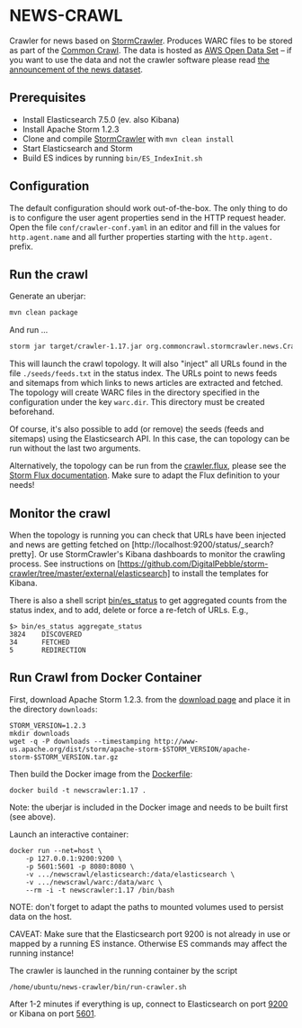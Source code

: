# NEWS-CRAWL

Crawler for news based on [StormCrawler](https://stormcrawler.net). Produces WARC files to be stored as part of the [Common Crawl](https://commoncrawl.org/). The data is hosted as [AWS Open Data Set](https://registry.opendata.aws/) – if you want to use the data and not the crawler software please read [the announcement of the news dataset](https://commoncrawl.org/2016/10/news-dataset-available/).


Prerequisites
------------

* Install Elasticsearch 7.5.0 (ev. also Kibana)
* Install Apache Storm 1.2.3
* Clone and compile [StormCrawler](https://github.com/DigitalPebble/storm-crawler) with `mvn clean install`
* Start Elasticsearch and Storm
* Build ES indices by running `bin/ES_IndexInit.sh`


Configuration
------------

The default configuration should work out-of-the-box. The only thing to do is to configure the user agent properties send in the HTTP request header. Open the file `conf/crawler-conf.yaml` in an editor and fill in the values for `http.agent.name` and all further properties starting with the `http.agent.` prefix.


Run the crawl
------------

Generate an uberjar:
``` sh
mvn clean package
```

And run ...
``` sh
storm jar target/crawler-1.17.jar org.commoncrawl.stormcrawler.news.CrawlTopology -conf $PWD/conf/es-conf.yaml -conf $PWD/conf/crawler-conf.yaml $PWD/seeds/ feeds.txt
```

This will launch the crawl topology. It will also "inject" all URLs found in the file `./seeds/feeds.txt` in the status index. The URLs point to news feeds and sitemaps from which links to news articles are extracted and fetched. The topology will create WARC files in the directory specified in the configuration under the key `warc.dir`. This directory must be created beforehand.

Of course, it's also possible to add (or remove) the seeds (feeds and sitemaps) using the Elasticsearch API. In this case, the can topology can be run without the last two arguments.

Alternatively, the topology can be run from the [crawler.flux](./conf/crawler.flux), please see the [Storm Flux documentation](https://storm.apache.org/releases/1.2.3/flux.html). Make sure to adapt the Flux definition to your needs!


Monitor the crawl
------------

When the topology is running you can check that URLs have been injected and news are getting fetched on [http://localhost:9200/status/_search?pretty]. Or use StormCrawler's Kibana dashboards to monitor the crawling process. See instructions on [https://github.com/DigitalPebble/storm-crawler/tree/master/external/elasticsearch] to install the templates for Kibana.

There is also a shell script [bin/es_status](./bin/es_status) to get aggregated counts from the status index, and to add, delete or force a re-fetch of URLs. E.g., 
```
$> bin/es_status aggregate_status
3824    DISCOVERED
34      FETCHED
5       REDIRECTION
```


Run Crawl from Docker Container
-------------

First, download Apache Storm 1.2.3. from the [download page](https://storm.apache.org/downloads.html) and place it in the directory `downloads`:
```
STORM_VERSION=1.2.3
mkdir downloads
wget -q -P downloads --timestamping http://www-us.apache.org/dist/storm/apache-storm-$STORM_VERSION/apache-storm-$STORM_VERSION.tar.gz
```

Then build the Docker image from the [Dockerfile](./Dockerfile):
```
docker build -t newscrawler:1.17 .
```

Note: the uberjar is included in the Docker image and needs to be built first (see above).

Launch an interactive container:
```
docker run --net=host \
    -p 127.0.0.1:9200:9200 \
    -p 5601:5601 -p 8080:8080 \
    -v .../newscrawl/elasticsearch:/data/elasticsearch \
    -v .../newscrawl/warc:/data/warc \
    --rm -i -t newscrawler:1.17 /bin/bash
```

NOTE: don't forget to adapt the paths to mounted volumes used to persist data on the host.

CAVEAT: Make sure that the Elasticsearch port 9200 is not already in use or mapped by a running ES instance. Otherwise ES commands may affect the running instance!

The crawler is launched in the running container by the script
```
/home/ubuntu/news-crawler/bin/run-crawler.sh
```

After 1-2 minutes if everything is up, connect to Elasticsearch on port [9200](http://127.0.0.1:9200/) or Kibana on port [5601](http://127.0.0.1:5601/).
